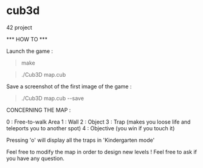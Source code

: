 # cub3d
42 project

*** HOW TO ***

Launch the game :

> make

> ./Cub3D map.cub

Save a screenshot of the first image of the game :

> ./Cub3D map.cub --save

CONCERNING THE MAP :

0 : Free-to-walk Area
1 : Wall
2 : Object
3 : Trap (makes you loose life and teleports you to another spot)
4 : Objective (you win if you touch it)

Pressing 'o' will display all the traps in 'Kindergarten mode'

Feel free to modify the map in order to design new levels !
Feel free to ask if you have any question.
